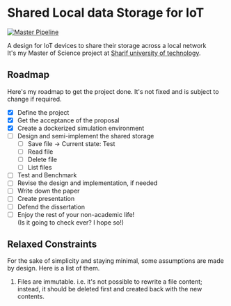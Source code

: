 # Shared Local data Storage for IoT
[![Master Pipeline](https://github.com/emranbm/sls-for-iot/workflows/Main%20Workflow/badge.svg?branch=master)](https://github.com/emranbm/sls-for-iot/actions/workflows/main.yml)

A design for IoT devices to share their storage across a local network  
It's my Master of Science project at [Sharif university of technology](http://www.sharif.ir/).

## Roadmap
Here's my roadmap to get the project done. It's not fixed and is subject to change if required.
- [x] Define the project
- [x] Get the acceptance of the proposal
- [x] Create a dockerized simulation environment
- [ ] Design and semi-implement the shared storage
  - [ ] Save file -> Current state: Test
  - [ ] Read file
  - [ ] Delete file
  - [ ] List files
- [ ] Test and Benchmark
- [ ] Revise the design and implementation, if needed
- [ ] Write down the paper
- [ ] Create presentation
- [ ] Defend the dissertation
- [ ] Enjoy the rest of your non-academic life!  
(Is it going to check ever? I hope so!)

## Relaxed Constraints
For the sake of simplicity and staying minimal, some assumptions are made by design. Here is a list of them.
1. Files are immutable. i.e. it's not possible to rewrite a file content; instead, it should be deleted first and created back with the new contents.
